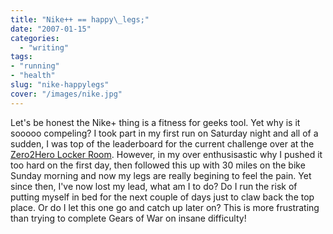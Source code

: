 ```yaml
---
title: "Nike++ == happy\_legs;"
date: "2007-01-15"
categories:
  - "writing"
tags:
- "running"
- "health"
slug: "nike-happylegs"
cover: "/images/nike.jpg"
---
```


Let's be honest the Nike+ thing is a fitness for geeks tool. Yet why is it sooooo compeling? I took part in my first run on Saturday night and all of a sudden, I was top of the leaderboard for the current challenge over at the [Zero2Hero Locker Room](https://www.flickr.com/groups/87184948@N00/). However, in my over enthusisastic why I pushed it too hard on the first day, then followed this up with 30 miles on the bike Sunday morning and now my legs are really begining to feel the pain. Yet since then, I've now lost my lead, what am I to do? Do I run the risk of putting myself in bed for the next couple of days just to claw back the top place. Or do I let this one go and catch up later on? This is more frustrating than trying to complete Gears of War on insane difficulty!
